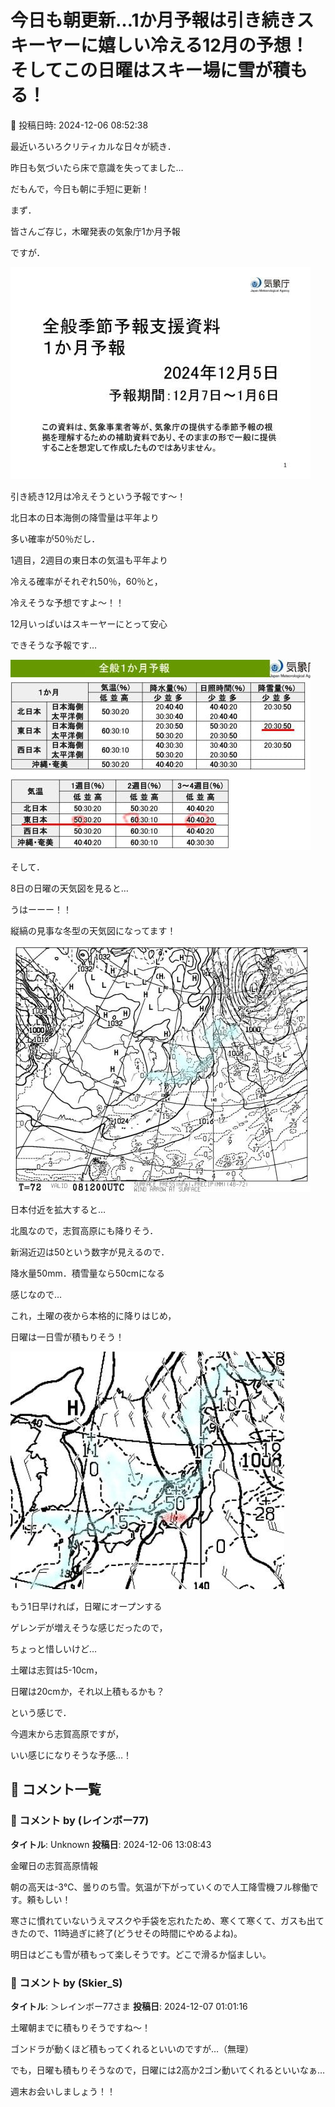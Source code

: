 # 今日も朝更新…1か月予報は引き続きスキーヤーに嬉しい冷える12月の予想！そしてこの日曜はスキー場に雪が積もる！

📅 投稿日時: 2024-12-06 08:52:38

最近いろいろクリティカルな日々が続き．


昨日も気づいたら床で意識を失ってました…


だもんで，今日も朝に手短に更新！





まず．


皆さんご存じ，木曜発表の気象庁1か月予報


ですが．




![8cf9dbd3cdf64a4ade16cfee254f1590.jpg](images/8cf9dbd3cdf64a4ade16cfee254f1590.jpg)







引き続き12月は冷えそうという予報です～！


北日本の日本海側の降雪量は平年より


多い確率が50％だし．


1週目，2週目の東日本の気温も平年より


冷える確率がそれぞれ50％，60％と，


冷えそうな予想ですよ～！！


12月いっぱいはスキーヤーにとって安心


できそうな予報です…




![f2f44a822cd2d2f449438a918751246d.jpg](images/f2f44a822cd2d2f449438a918751246d.jpg)







そして．


8日の日曜の天気図を見ると…


うはーーー！！


縦縞の見事な冬型の天気図になってます！




![25681e9f8c6cb27ee7fcaaa0d9f38ff3.jpg](images/25681e9f8c6cb27ee7fcaaa0d9f38ff3.jpg)







日本付近を拡大すると…


北風なので，志賀高原にも降りそう．


新潟近辺は50という数字が見えるので．


降水量50mm．積雪量なら50cmになる


感じなので…


これ，土曜の夜から本格的に降りはじめ，


日曜は一日雪が積もりそう！




![fff4164b66475df10867da49fc7f3c1a.jpg](images/fff4164b66475df10867da49fc7f3c1a.jpg)







もう1日早ければ，日曜にオープンする


ゲレンデが増えそうな感じだったので，


ちょっと惜しいけど…


土曜は志賀は5-10cm，


日曜は20cmか，それ以上積もるかも？





という感じで．


今週末から志賀高原ですが，


いい感じになりそうな予感…！

## 💬 コメント一覧

### 💬 コメント by (レインボー77)
**タイトル**: Unknown
**投稿日**: 2024-12-06 13:08:43

金曜日の志賀高原情報

朝の高天は-3℃、曇りのち雪。気温が下がっていくので人工降雪機フル稼働です。頼もしい！

寒さに慣れていないうえマスクや手袋を忘れたため、寒くて寒くて、ガスも出てきたので、11時過ぎに終了(どうせその時間にやめるよね)。

明日はどこも雪が積もって楽しそうです。どこで滑るか悩ましい。

### 💬 コメント by (Skier_S)
**タイトル**: ＞レインボー77さま
**投稿日**: 2024-12-07 01:01:16

土曜朝までに積もりそうですね～！

ゴンドラが動くほど積もってくれるといいのですが…（無理）

でも，日曜も積もりそうなので，日曜には2高か2ゴン動いてくれるといいなぁ…

週末お会いしましょう！！

